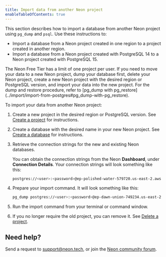 ```yaml
---
title: Import data from another Neon project
enableTableOfContents: true
---
```


This section describes how to import a database from another Neon project using `pg_dump` and `psql`. Use these instructions to:

- Import a database from a Neon project created in one region to a project created in another region.
- Import a database from a Neon project created with PostgreSQL 14 to a Neon project created with PostgreSQL 15.

<Admonition type="note">
The Neon Free Tier has a limit of one project per user. If you need to move your data to a new Neon project, dump your database first, delete your Neon project, create a new Neon project with the desired region or PostgreSQL version, and import your data into the new project. For the dump and restore procedure, refer to [pg_dump with pg_restore](../import/import-from-postgres#pg_dump-with-pg_restore).
</Admonition>

To import your data from another Neon project:

1. Create a new project in the desired region or PostgreSQL version. See [Create a project](../manage/projects#create-a-project) for instructions.

2. Create a database with the desired name in your new Neon project. See [Create a database](../manage/databases#create-a-database) for instructions.

3. Retrieve the connection strings for the new and existing Neon databases.

    You can obtain the connection strings from the Neon **Dashboard**, under **Connection Details**. Your connection strings will look something like this:

    ```bash
    postgres://<user>:<password>@ep-polished-water-579720.us-east-2.aws.neon.tech/<dbname>
    ```

4. Prepare your import command. It will look something like this:

    ```bash
    pg_dump postgres://<user>:<password>@ep-dawn-union-749234.us-east-2.aws.neon.tech/<dbname> | psql postgres://<user>:<password>@ep-polished-water-579720.us-east-2.aws.neon.tech/<dbname>
    ```

5. Run the import command from your terminal or command window.
6. If you no longer require the old project, you can remove it. See [Delete a project](../manage/projects#delete-a-project).

## Need help?

Send a request to [support@neon.tech](mailto:support@neon.tech), or join the [Neon community forum](https://community.neon.tech/).
